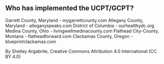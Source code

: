 ## Who has implemented the UCPT/GCPT?

Garrett County, Maryland - mygarrettcounty.com
Allegany County, Maryland - alleganyspeaks.com
District of Columbia - ourhealthydc.org
Medina County, Ohio - livingwellmedinacounty.com
Flathead City-County, Montana - flatheadforward.com
Clackamas County, Oregon - blueprintclackamas.com

By Shelley Argabrite, Creative Commons Attribution 4.0 International (CC BY 4.0)
